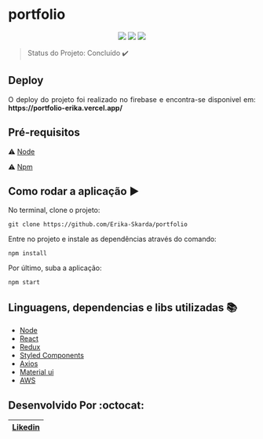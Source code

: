 # portfolio

<p align="center">
  <img src="https://img.shields.io/static/v1?label=react&message=framework&color=blue&style=for-the-badge&logo=REACT" /
  <img src="https://img.shields.io/static/v1?label=javascript&message=language&color=yellow&style=for-the-badge&logo=JAVASCRIPT"/>
  <img src="https://img.shields.io/static/v1?label=styled-component&message=library&color=pink&style=for-the-badge&logo=STYLED-COMPONENTS"/>
  <img src="https://img.shields.io/static/v1?label=material-ui&message=library&color=blue&style=for-the-badge&logo=MATERIAL-UI"/>
</p>

> Status do Projeto: Concluído :heavy_check_mark:  


## Deploy

<p align="justify">
  O deploy do projeto foi realizado no firebase e encontra-se disponivel em: <b>https://portfolio-erika.vercel.app/</b>
</p>

## Pré-requisitos

:warning: [Node](https://nodejs.org/en/download/)

:warning: [Npm](https://www.npmjs.com/)

## Como rodar a aplicação :arrow_forward:

No terminal, clone o projeto: 

```
git clone https://github.com/Erika-Skarda/portfolio
```
Entre no projeto e instale as dependências através do comando:
```
npm install
```
Por último, suba a aplicação: 
```
npm start
```

## Linguagens, dependencias e libs utilizadas :books:

- [Node](https://nodejs.org/en/)
- [React](https://pt-br.reactjs.org/)
- [Redux](https://redux.js.org/)
- [Styled Components](https://styled-components.com/)
- [Axios](https://alligator.io/react/axios-react/)
- [Material ui](https://material-ui.com/pt/)
- [AWS](https://firebase.google.com/)

## Desenvolvido Por :octocat:

| [Likedin](https://www.linkedin.com/in/erika-skarda-99915488/) | 
| :---: |
